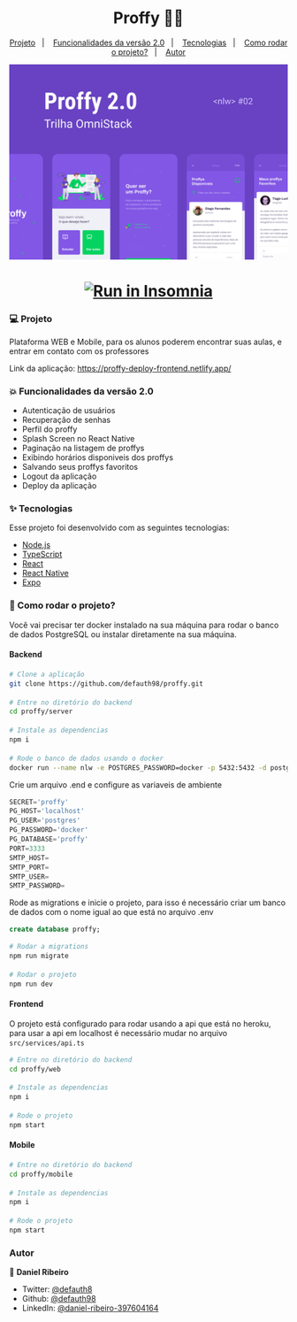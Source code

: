 <h1 align="center">Proffy 👨‍🎓 </h1>

<p align="center">
  <a href="#user-content-computer-projeto">Projeto</a>&nbsp;&nbsp;&nbsp;|&nbsp;&nbsp;&nbsp;
  <a href="#user-content-boom-funcionalidades-da-versão-20">Funcionalidades da versão 2.0</a>&nbsp;&nbsp;&nbsp;|&nbsp;&nbsp;&nbsp;
  <a href="#user-content--tecnologias">Tecnologias</a>&nbsp;&nbsp;&nbsp;|&nbsp;&nbsp;&nbsp;
  <a href="#user-content-rocket-como-rodar-o-projeto">Como rodar o projeto?</a>&nbsp;&nbsp;&nbsp;|&nbsp;&nbsp;&nbsp;
  <a href="#user-content-autor">Autor</a>
</p>

<p align="center">
  <img src=".github/capa.svg" align="center" width="900rem"/>
</p>

<h1 align="center">
  <a 
  href="https://insomnia.rest/run/?label=Proffy%20Backend%20API&uri=https%3A%2F%2Fgithub.com%2Fdefauth98%2Fproffy%2Fblob%2Fmaster%2Fserver%2FInsomnia_2020-10-27.json" 
  target="_blank"  ><img src="https://insomnia.rest/images/run.svg" alt="Run in Insomnia"></a>
</h1>


### :computer: Projeto 

Plataforma WEB e Mobile, para os alunos poderem encontrar suas aulas, e entrar em contato com os professores

Link da aplicação: https://proffy-deploy-frontend.netlify.app/

### :boom: Funcionalidades da versão 2.0

- Autenticação de usuários
- Recuperação de senhas
- Perfil do proffy
- Splash Screen no React Native
- Paginação na listagem de proffys
- Exibindo horários disponiveis dos proffys
- Salvando seus proffys favoritos
- Logout da aplicação
- Deploy da aplicação

### ✨ Tecnologias

Esse projeto foi desenvolvido com as seguintes tecnologias:

- [Node.js][nodejs]
- [TypeScript][typescript]
- [React][reactjs]
- [React Native][rn]
- [Expo][expo]

[nodejs]: https://nodejs.org/
[typescript]: https://www.typescriptlang.org/
[expo]: https://expo.io/
[reactjs]: https://reactjs.org
[rn]: https://facebook.github.io/react-native/
[yarn]: https://yarnpkg.com/

### :rocket: Como rodar o projeto?

Você vai precisar ter docker instalado na sua máquina para rodar o banco de dados PostgreSQL ou instalar diretamente na sua máquina.

#### Backend

```bash
# Clone a aplicação
git clone https://github.com/defauth98/proffy.git

# Entre no diretório do backend
cd proffy/server

# Instale as dependencias
npm i

# Rode o banco de dados usando o docker
docker run --name nlw -e POSTGRES_PASSWORD=docker -p 5432:5432 -d postgres
```

Crie um arquivo .end e configure as variaveis de ambiente

```js
SECRET='proffy'
PG_HOST='localhost'
PG_USER='postgres'
PG_PASSWORD='docker'
PG_DATABASE='proffy'
PORT=3333
SMTP_HOST=
SMTP_PORT=
SMTP_USER=
SMTP_PASSWORD=
```

Rode as migrations e inicie o projeto, para isso é necessário criar um banco de dados com o nome igual ao que está no arquivo .env

```sql
create database proffy;
```


```bash
# Rodar a migrations
npm run migrate

# Rodar o projeto
npm run dev
```

#### Frontend

O projeto está configurado para rodar usando a api que está no heroku, para usar a api em localhost é necessário mudar no arquivo `src/services/api.ts`

```bash
# Entre no diretório do backend
cd proffy/web

# Instale as dependencias
npm i

# Rode o projeto
npm start
```

#### Mobile

```bash
# Entre no diretório do backend
cd proffy/mobile

# Instale as dependencias
npm i

# Rode o projeto
npm start
```

### Autor

👤 **Daniel Ribeiro**

- Twitter: [@defauth8](https://twitter.com/defauth8)
- Github: [@defauth98](https://github.com/defauth98)
- LinkedIn: [@daniel-ribeiro-397604164](https://linkedin.com/in/daniel-ribeiro-397604164)

